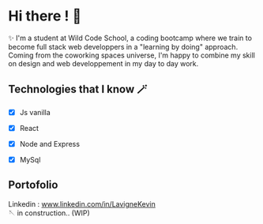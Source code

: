 # Hi there ! 👋

✨ I'm a student at Wild Code School, a coding bootcamp where we train to become full stack web developpers in a "learning by doing" approach.
Coming from the coworking spaces universe, I'm happy to combine my skill on design and web developpement in my day to day work.

## Technologies that I know 🪄

- [x] Js vanilla
- [x] React
- [x] Node and Express
- [x] MySql


## Portofolio
Linkedin :
www.linkedin.com/in/LavigneKevin</br>
🪡 in construction.. (WIP)
